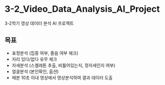 # 3-2_Video_Data_Analysis_AI_Project
3-2학기 영상 데이터 분석 AI 프로젝트

## 목표
- 표정분석 (집중 여부, 졸음 여부 체크)
- 자리 있다/없다 유무 체크
- 자세분석 (스켈레톤 추출, 비틀어있는지, 정자세인지 여부)
- 얼굴분석 (본인확인, 옵션)
- 매분 10초 이내 영상에서 영상분석하여 결과 데이터 도출
